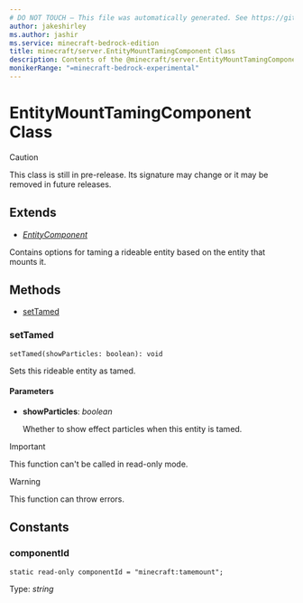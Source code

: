 ```yaml
---
# DO NOT TOUCH — This file was automatically generated. See https://github.com/mojang/minecraftapidocsgenerator to modify descriptions, examples, etc.
author: jakeshirley
ms.author: jashir
ms.service: minecraft-bedrock-edition
title: minecraft/server.EntityMountTamingComponent Class
description: Contents of the @minecraft/server.EntityMountTamingComponent class.
monikerRange: "=minecraft-bedrock-experimental"
---
```

# EntityMountTamingComponent Class

> [!CAUTION]
> This class is still in pre-release.  Its signature may change or it may be removed in future releases.

## Extends
- [*EntityComponent*](EntityComponent.md)

Contains options for taming a rideable entity based on the entity that mounts it.

## Methods
- [setTamed](#settamed)

### **setTamed**
`
setTamed(showParticles: boolean): void
`

Sets this rideable entity as tamed.

#### **Parameters**
- **showParticles**: *boolean*
  
  Whether to show effect particles when this entity is tamed.

> [!IMPORTANT]
> This function can't be called in read-only mode.

> [!WARNING]
> This function can throw errors.

## Constants

### **componentId**
`static read-only componentId = "minecraft:tamemount";`

Type: *string*
